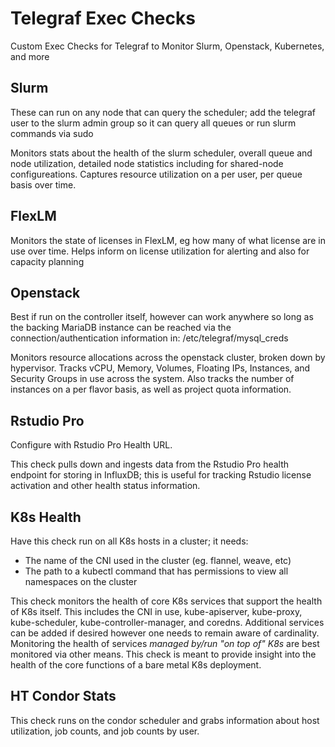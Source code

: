 # Telegraf Exec Checks
Custom Exec Checks for Telegraf to Monitor Slurm, Openstack, Kubernetes, and more

## Slurm
These can run on any node that can query the scheduler; add the telegraf user to the slurm admin group so it can query all queues or run slurm commands via sudo

Monitors stats about the health of the slurm scheduler, overall queue and node utilization, detailed node statistics including for shared-node configureations.  Captures resource utilization on a per user, per queue basis over time.  

## FlexLM
Monitors the state of licenses in FlexLM, eg how many of what license are in use over time.  Helps inform on license utilization for alerting and also for capacity planning

## Openstack
Best if run on the controller itself, however can work anywhere so long as the backing MariaDB instance can be reached via the connection/authentication information in: /etc/telegraf/mysql_creds

Monitors resource allocations across the openstack cluster, broken down by hypervisor.  Tracks vCPU, Memory, Volumes, Floating IPs, Instances, and Security Groups in use across the system.  Also tracks the number of instances on a per flavor basis, as well as project quota information.  

## Rstudio Pro
Configure with Rstudio Pro Health URL.  

This check pulls down and ingests data from the Rstudio Pro health endpoint for storing in InfluxDB; this is useful for tracking Rstudio license activation and other health status information. 

## K8s Health
Have this check run on all K8s hosts in a cluster; it needs:
- The name of the CNI used in the cluster (eg. flannel, weave, etc)
- The path to a kubectl command that has permissions to view all namespaces on the cluster

This check monitors the health of core K8s services that support the health of K8s itself.  This includes the CNI in use, kube-apiserver, kube-proxy, kube-scheduler, kube-controller-manager, and coredns.  Additional services can be added if desired however one needs to remain aware of cardinality.  Monitoring the health of services *managed by/run "on top of" K8s* are best monitored via other means.  This check is meant to provide insight into the health of the core functions of a bare metal K8s deployment. 

## HT Condor Stats
This check runs on the condor scheduler and grabs information about host utilization, job counts, and job counts by user.  
